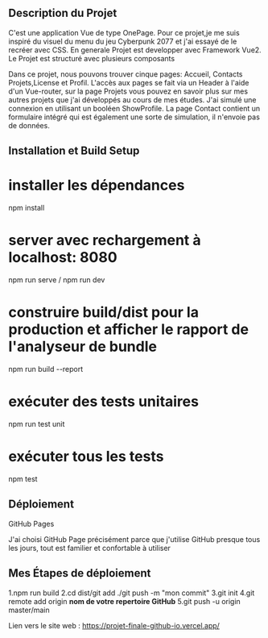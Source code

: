  

## Description du Projet

 C'est  une application Vue de type OnePage.
    Pour ce projet,je me suis inspiré du  visuel du menu du jeu Cyberpunk 2077 et j'ai essayé de le recréer avec CSS.
    En generale Projet est developper avec Framework Vue2. 
    Le Projet est structuré avec plusieurs composants

   Dans ce projet, nous pouvons trouver cinque pages: Accueil, Contacts Projets,License et Profil.
L'accès aux pages se fait via un Header à l'aide d'un Vue-router, sur la page Projets vous pouvez en savoir plus sur mes autres projets que j'ai développés au cours de mes études.
    J'ai simulé une connexion en utilisant un booléen ShowProfile.
La page Contact contient un formulaire intégré qui est également une sorte de simulation, il n'envoie pas de données.




## Installation et Build Setup

# installer les dépendances
npm install

# server avec rechargement à localhost: 8080
npm run serve / npm run dev

# construire build/dist pour la production et afficher le rapport de l'analyseur de bundle
npm run build --report

# exécuter des tests unitaires
npm run test unit

# exécuter tous les tests
npm test


## Déploiement

GitHub Pages

 J'ai choisi GitHub Page précisément parce que j'utilise GitHub presque tous les jours, tout est familier et confortable à utiliser

## Mes Étapes de déploiement

1.npm run build
2.cd dist/git add ./git push -m "mon commit" 
3.git init
4.git remote add origin **nom de votre repertoire GitHub**
5.git push -u origin master/main

Lien vers le site web : https://projet-finale-github-io.vercel.app/

